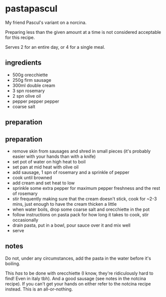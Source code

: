 # pastapascul

My friend Pascul's variant on a norcina.

Preparing less than the given amount at a time is not considered acceptable for this recipe.

Serves 2 for an entire day, or 4 for a single meal.

## ingredients

- 500g orecchiette
- 250g firm sausage
- 300ml double cream
- 3 spn rosemary
- 2 spn olive oil
- pepper pepper pepper
- coarse salt

## preparation


## preparation

- remove skin from sausages and shred in small pieces (it's probably easier with your hands than with a knife)
- set pot of water on high heat to boil
- set pan at mid heat with olive oil
- add sausage, 1 spn of rosemary and a sprinkle of pepper
- cook until browned
- add cream and set heat to low
- sprinkle some extra pepper for maximum pepper freshness and the rest of rosemary
- stir frequently making sure that the cream doesn't stick, cook for ~2-3 mins, just enough to have the cream thicken a little
- when water boils, drop some coarse salt and orecchiette in the pot
- follow instructions on pasta pack for how long it takes to cook, stir occasionally
- drain pasta, put in a bowl, pour sauce over it and mix well
- serve

## notes

Do not, under any circumstances, add the pasta in the water before it's boiling.

This *has* to be done with orecchiette (I know, they're ridiculously hard to find! Even in italy tbh). And a good sausage (see notes in the notcina recipe). If you can't get your hands on either refer to the notcina recipe instead. This is an all-or-nothing.